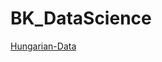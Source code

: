 # BK_DataScience

[Hungarian-Data](https://colab.research.google.com/drive/1a41ShciJNJHoyXcXpbQTD0HtM045hHvw?usp=sharing)
